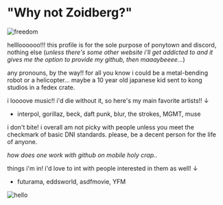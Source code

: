 # "Why not Zoidberg?"

![freedom](https://i.imgur.com/lTi98P1.gif)

hellloooooo!!! this profile is for the sole purpose of ponytown and discord, nothing else (*unless there's some other website i'll get addicted to and it gives me the option to provide my github, then maaaybeeee...*)

any pronouns, by the way!! for all you know i could be a metal-bending robot or a helicopter... maybe a 10 year old japanese kid sent to kong studios in a fedex crate. 

i loooove music!! i'd die without it, so here's my main favorite artists!!
↓
- interpol, gorillaz, beck, daft punk, blur, the strokes, MGMT, muse

i don't bite! i overall am not picky with people unless you meet the checkmark of basic DNI standards. please, be a decent person for the life of anyone.

*how does one work with github on mobile holy crap..*

things i'm in! i'd love to int with people interested in them as well!
↓
- futurama, eddsworld, asdfmovie, YFM

![hello](https://static1.cbrimages.com/wordpress/wp-content/uploads/2023/01/futurama-hermes-brain-slug.jpg)
